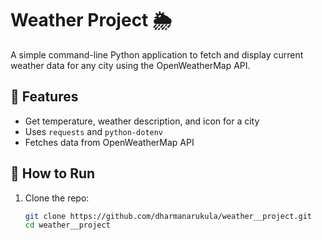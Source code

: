 # Weather Project 🌦️

A simple command-line Python application to fetch and display current weather data for any city using the OpenWeatherMap API.

## 🔧 Features
- Get temperature, weather description, and icon for a city
- Uses `requests` and `python-dotenv`
- Fetches data from OpenWeatherMap API

## 🚀 How to Run

1. Clone the repo:
   ```bash
   git clone https://github.com/dharmanarukula/weather__project.git
   cd weather__project
